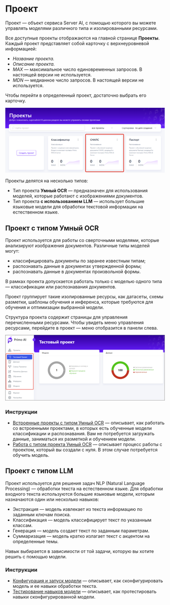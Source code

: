 # Проект

Проект — объект сервиса Server AI, с помощью которого вы можете управлять моделями различного типа и изолированными ресурсами. 

Все доступные проекты отображаются на главной странице **Проекты**. Каждый проект представляет собой карточку с верхнеуровневой информацией:
* *Название проекта.*
* *Описание проекта.*
* *MAX* — максимальное число единовременных запросов. В настоящей версии не используется.
* *MDN* — медианное число запросов.  В настоящей версии не используется.

Чтобы перейти в определенный проект, достаточно выбрать его карточку. 

![](<../../../primo-ai/resources/user/project_cards.png>)

Проекты делятся на несколько типов:
* Тип проекта **Умный OCR** — предназначен для использования моделей, которые работают с изображениями документов.
* Тип проекта **с использованием LLM** — использует большие языковые модели для обработки текстовой информации на естественном языке.


## Проект с типом Умный OCR

Проект используется для работы со сверточными моделями, которые анализируют изображения документов. Различные типы моделей могут:
* классифицировать документы по заранее известным типам;
* распознавать данные в документах утвержденной формы;
* распознавать данные в документах произвольной формы.

В рамках проекта допускается работать только с моделью одного типа — классификации или распознавания документов. 

Проект группирует такие изолированные ресурсы, как датасеты, схемы разметки, шаблоны обучения и инференса, которые требуются для обучения и оптимизации выбранной модели. 

Структура проекта содержит страницы для управления перечисленными ресурсами. Чтобы увидеть меню управления ресурсами, перейдите в проект — меню отобразится в панели слева. 

![](<../../../.gitbook/assets1/primo-ai/user-guide/project-menu-panel.png>)

### Инструкции

* [Встроенные проекты с типом Умный OCR](https://docs.primo-rpa.ru/primo-rpa/primo-rpa-ai-server/user/quick-start/about-system-projects) — описывает, как работать со встроенными проектами, в которых есть обученные модели классификации и распознавания. Вам не потребуется загружать данные, заниматься их разметкой и обучением модели.
* [Работа с типом проекта Умный OCR](https://docs.primo-rpa.ru/primo-rpa/primo-rpa-ai-server/user/smart-ocr) — описывает процесс работы с проектом, который вы создали с нуля. В этом случае потребуется обучить модель. 

## Проект с типом LLM

Проект используется для решения задач NLP (Natural Language Processing) — обработки текста на естественном языке. Для обработки входного текста используются большие языковые модели, которым назначаются один или несколько навыков:
* Экстракция — модель извлекает из текста информацию по заданным ключам поиска.
* Классификация — модель классифицирует текст по указанным классам.
* Генерация — модель создает текст по заданным параметрам.
* Суммаризация — модель кратко излагает текст с акцентом на определенные темы.

Навык выбирается в зависимости от той задачи, которую вы хотите решить с помощью модели.

### Инструкции

* [Конфигурация и запуск модели](https://docs.primo-rpa.ru/primo-rpa/primo-rpa-ai-server/user/rabota-s-tipom-proekta-nlp-zadachi/configuration) — описывает, как сконфигурировать модель и ее навыки обработки текста.
* [Тестирование навыков модели](https://docs.primo-rpa.ru/primo-rpa/primo-rpa-ai-server/user/rabota-s-tipom-proekta-nlp-zadachi/testing) — описывает, как протестировать навыки сконфигурированной модели.




